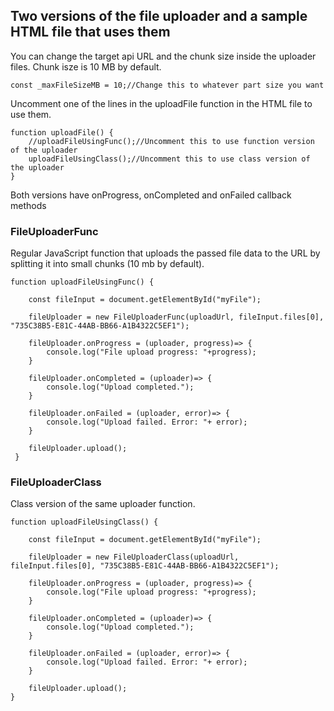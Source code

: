 ## Two versions of the file uploader and a sample HTML file that uses them

You can change the target api URL and the chunk size inside the uploader files. Chunk isze is 10 MB by default.

    const _maxFileSizeMB = 10;//Change this to whatever part size you want

Uncomment one of the lines in the uploadFile function in the HTML file to use them.

    function uploadFile() {
        //uploadFileUsingFunc();//Uncomment this to use function version of the uploader
        uploadFileUsingClass();//Uncomment this to use class version of the uploader
    }
Both versions have onProgress, onCompleted and onFailed callback methods

### FileUploaderFunc
Regular JavaScript function that uploads the passed file data to the URL by splitting it into small chunks (10 mb by default).

    function uploadFileUsingFunc() {       
    
        const fileInput = document.getElementById("myFile");
        
        fileUploader = new FileUploaderFunc(uploadUrl, fileInput.files[0], "735C38B5-E81C-44AB-BB66-A1B4322C5EF1");
                
        fileUploader.onProgress = (uploader, progress)=> {
            console.log("File upload progress: "+progress);
        }   
        
        fileUploader.onCompleted = (uploader)=> {
            console.log("Upload completed.");
        }                     

        fileUploader.onFailed = (uploader, error)=> {
            console.log("Upload failed. Error: "+ error);
        }

        fileUploader.upload();
     }

### FileUploaderClass
Class version of the same uploader function.

    function uploadFileUsingClass() {

        const fileInput = document.getElementById("myFile");

        fileUploader = new FileUploaderClass(uploadUrl, fileInput.files[0], "735C38B5-E81C-44AB-BB66-A1B4322C5EF1");

        fileUploader.onProgress = (uploader, progress)=> {
            console.log("File upload progress: "+progress);
        }   

        fileUploader.onCompleted = (uploader)=> {
            console.log("Upload completed.");
        }                     

        fileUploader.onFailed = (uploader, error)=> {
            console.log("Upload failed. Error: "+ error);
        }

        fileUploader.upload();
    }

